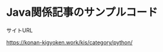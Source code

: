 # Java関係記事のサンプルコード

サイトURL

<a href="https://konan-kigyoken.work/kis/category/python/">https://konan-kigyoken.work/kis/category/python/</a>
